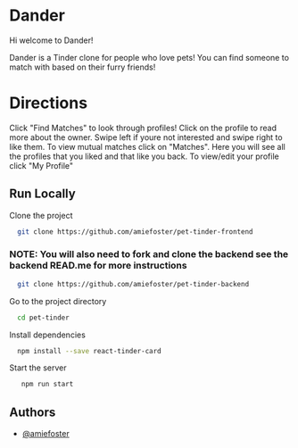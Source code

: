 
# Dander

Hi welcome to Dander!

Dander is a Tinder clone for people who love pets! 
You can find someone to match with based on their furry friends!

# Directions 

Click "Find Matches" to look through profiles! Click on the profile to read more about the owner. Swipe left if youre not interested and swipe right to like them. 
To view mutual matches click on "Matches". Here you will see all the profiles that you liked and that like you back. 
To view/edit your profile click "My Profile"
## Run Locally

Clone the project

```bash
  git clone https://github.com/amiefoster/pet-tinder-frontend
```
 ### NOTE: You will also need to fork and clone the backend see the backend READ.me for more instructions

```bash
  git clone https://github.com/amiefoster/pet-tinder-backend
```

Go to the project directory

```bash
  cd pet-tinder
```

Install dependencies

```bash
  npm install --save react-tinder-card

```

Start the server

```bash
   npm run start
```

## Authors

- [@amiefoster](https://github.com/amiefoster)

  